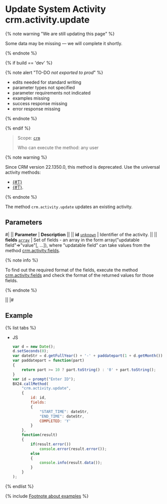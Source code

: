 # Update System Activity crm.activity.update

{% note warning "We are still updating this page" %}

Some data may be missing — we will complete it shortly.

{% endnote %}

{% if build == 'dev' %}

{% note alert "TO-DO _not exported to prod_" %}

- edits needed for standard writing
- parameter types not specified
- parameter requirements not indicated
- examples missing
- success response missing
- error response missing

{% endnote %}

{% endif %}

> Scope: [`crm`](../../../scopes/permissions.md)
>
> Who can execute the method: any user

{% note warning %}

Since CRM version 22.1350.0, this method is deprecated. Use the universal activity methods:
- [{#T}](./todo/crm-activity-todo-update-deadline.md)
- [{#T}](./todo/crm-activity-todo-update-description.md).

{% endnote %}

The method `crm.activity.update` updates an existing activity.

## Parameters

#|
|| **Parameter** | **Description** ||
|| **id**
[`unknown`](../../../data-types.md) | Identifier of the activity. ||
|| **fields**
[`array`](../../../data-types.md) | Set of fields - an array in the form array("updatable field"=>"value"[, ...]), where "updatable field" can take values from the method [crm.activity.fields](./crm-activity-fields.md). 

{% note info %}

To find out the required format of the fields, execute the method [crm.activity.fields](./crm-activity-fields.md) and check the format of the returned values for those fields.

{% endnote %}

 ||
|#

## Example

{% list tabs %}

- JS

    ```js
    var d = new Date();
    d.setSeconds(0);
    var dateStr = d.getFullYear() + '-' + paddatepart(1 + d.getMonth()) + '-' + paddatepart(d.getDate()) + 'T' + paddatepart(d.getHours()) + ':' + paddatepart(d.getMinutes()) + ':' + paddatepart(d.getSeconds()) + '+00:00';
    var paddatepart = function(part)
    {
        return part >= 10 ? part.toString() : '0' + part.toString();
    }
    var id = prompt("Enter ID");
    BX24.callMethod(
        "crm.activity.update",
        {
            id: id,
            fields:
            {
                "START_TIME": dateStr,
                "END_TIME": dateStr,
                COMPLETED: 'Y'
            }
        },
        function(result)
        {
            if(result.error())
                console.error(result.error());
            else
            {
                console.info(result.data());
            }
        }
    );
    ```

{% endlist %}

{% include [Footnote about examples](../../../../_includes/examples.md) %}